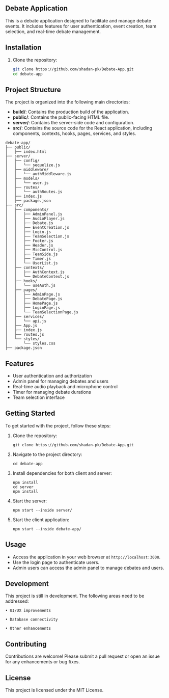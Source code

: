 ## Debate Application

This is a debate application designed to facilitate and manage debate events. It includes features for user authentication, event creation, team selection, and real-time debate management.

## Installation  

1. Clone the repository:

   ```sh
   git clone https://github.com/shadan-pk/Debate-App.git
   cd debate-app

## Project Structure

The project is organized into the following main directories:

- **build/**: Contains the production build of the application.
- **public/**: Contains the public-facing HTML file.
- **server/**: Contains the server-side code and configuration.
- **src/**: Contains the source code for the React application, including components, contexts, hooks, pages, services, and styles.


```
debate-app/
├── public/
│   ├── index.html
├── server/
│   ├── config/
│   │   └── sequelize.js
│   ├── middleware/
│   │   └── authMiddleware.js
│   ├── models/
│   │   └── user.js
│   ├── routes/
│   │   └── authRoutes.js
│   ├── index.js
│   ├── package.json
├── src/
│   ├── components/
│   │   ├── AdminPanel.js
│   │   ├── AudioPlayer.js
│   │   ├── Debate.js
│   │   ├── EventCreation.js
│   │   ├── Login.js
│   │   ├── TeamSelection.js
│   │   ├── Footer.js
│   │   ├── Header.js
│   │   ├── MicControl.js
│   │   ├── TeamSide.js
│   │   ├── Timer.js
│   │   └── UserList.js
│   ├── contexts/
│   │   ├── AuthContext.js
│   │   └── DebateContext.js
│   ├── hooks/
│   │   └── useAuth.js
│   ├── pages/
│   │   ├── AdminPage.js
│   │   ├── DebatePage.js
│   │   ├── HomePage.js
│   │   ├── LoginPage.js
│   │   └── TeamSelectionPage.js
│   ├── services/
│   │   └── api.js
│   ├── App.js
│   ├── index.js
│   ├── routes.js
│   └── styles/
│       └── styles.css
├── package.json
```
## Features

- User authentication and authorization
- Admin panel for managing debates and users
- Real-time audio playback and microphone control
- Timer for managing debate durations
- Team selection interface

## Getting Started

To get started with the project, follow these steps:

1. Clone the repository:
   ```
   git clone https://github.com/shadan-pk/Debate-App.git
   ```

2. Navigate to the project directory:
   ```
   cd debate-app
   ```

3. Install dependencies for both client and server:
   ```
   npm install
   cd server
   npm install
   ```

4. Start the server:
   ```
   npm start --inside server/
   ```

5. Start the client application:
   ```
   npm start --inside debate-app/
   ```

## Usage

- Access the application in your web browser at `http://localhost:3000`.
- Use the login page to authenticate users.
- Admin users can access the admin panel to manage debates and users.


## Development

This project is still in development. The following areas need to be addressed:

    • UI/UX improvements

    • Database connectivity

    • Other enhancements


## Contributing

Contributions are welcome! Please submit a pull request or open an issue for any enhancements or bug fixes.


## License

This project is licensed under the MIT License.
